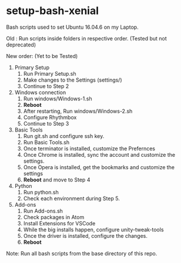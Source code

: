 # setup-bash-xenial
Bash scripts used to set Ubuntu 16.04.6 on my Laptop.

Old : Run scripts inside folders in respective order. (Tested but not deprecated)

New order: (Yet to be Tested)
1. Primary Setup
   1. Run Primary Setup.sh
   2. Make changes to the Settings (settings/)
   3. Continue to Step 2
2. Windows connection
   1. Run windows/Windows-1.sh
   2. **Reboot**
   3. After restarting, Run windows/Windows-2.sh
   4. Configure Rhythmbox
   5. Continue to Step 3
3. Basic Tools
   1. Run git.sh and configure ssh key.
   2. Run Basic Tools.sh
   3. Once terminator is installed, customize the Prefernces
   4. Once Chrome is installed, sync the account and customize the settings.
   5. Once Opera is installed, get the bookmarks and customize the settings
   6. **Reboot** and move to Step 4
4. Python
   1. Run python.sh
   2. Check each environment during Step 5.
5. Add-ons
   1. Run Add-ons.sh
   2. Check packages in Atom
   3. Install Extensions for VSCode
   4. While the big installs happen, configure unity-tweak-tools
   5. Once the driver is installed, configure the changes.
   6. **Reboot**

Note: Run all bash scripts from the base directory of this repo.
